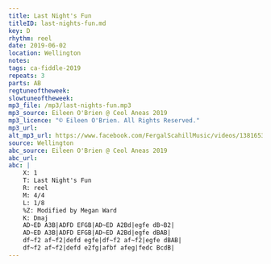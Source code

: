 ```yaml
---
title: Last Night's Fun
titleID: last-nights-fun.md
key: D
rhythm: reel
date: 2019-06-02
location: Wellington
notes:
tags: ca-fiddle-2019
repeats: 3
parts: AB
regtuneoftheweek:
slowtuneoftheweek:
mp3_file: /mp3/last-nights-fun.mp3
mp3_source: Eileen O'Brien @ Ceol Aneas 2019
mp3_licence: "© Eileen O'Brien. All Rights Reserved."
mp3_url:
alt_mp3_url: https://www.facebook.com/FergalScahillMusic/videos/1381653431930988/
source: Wellington
abc_source: Eileen O'Brien @ Ceol Aneas 2019
abc_url:
abc: |
    X: 1
    T: Last Night's Fun
    R: reel
    M: 4/4
    L: 1/8
    %Z: Modified by Megan Ward    
    K: Dmaj
    AD~ED A3B|ADFD EFGB|AD~ED A2Bd|egfe dB~B2|
    AD~ED A3B|ADFD EFGB|AD~ED A2Bd|egfe dBAB|
    df~f2 af~f2|defd egfe|df~f2 af~f2|egfe dBAB|
    df~f2 af~f2|defd e2fg|afbf afeg|fedc BcdB|
---
```

